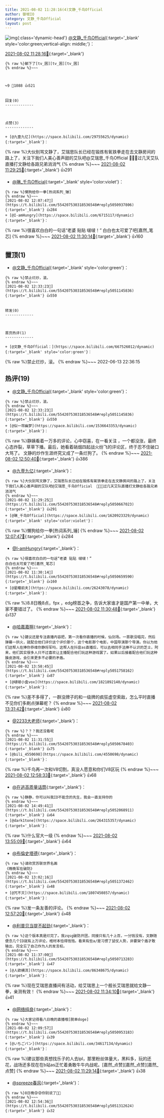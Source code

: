 ```yaml
---
title: 2021-08-02 11:28:16(4)文静_千鸟Official
author: 御坂IO
category: 文静_千鸟Official
layout: post
---
```


![img](/images/ac7482ed1b9a7f203dc68c0c4a77c488a27b108a.jpg){:class='dynamic-head'}
[@文静_千鸟Official](https://space.bilibili.com/667526012/dynamic){:target='_blank' style='color:green;vertical-align: middle;'}：

[2021-08-02 11:28:16🔗](https://t.bilibili.com/554207530318536548){:target='_blank'}

~~~
{% raw %}躺下了[tv_困][tv_困][tv_困]
{% endraw %}~~~



↪️9 💬1088 👍521


回复(0)
-------------



点赞(3)
-------------

+ [@九壹九亿](https://space.bilibili.com/29755625/dynamic){:target='_blank'}：
~~~
{% raw %}大伙别骂文静了，艾瑞思队长已经在锻炼有氧铁拳走在去文静房间的路上了，关注下我们人美心善声甜的艾队吧@艾瑞思_千鸟Official  🥰🥰🥰过几天艾队直播打文静给各路兄弟消消气
{% endraw %}~~~
[2021-08-02 11:29:25🔗](https://t.bilibili.com/554207530318536548#reply5050667023){:target='_blank'} 👍291
+ [@琳_千鸟Official](https://space.bilibili.com/1620923329/dynamic){:target='_blank' style='color:violet'}：
~~~
{% raw %}懒狗给你一拳[热词系列_锤]
{% endraw %}~~~
[2021-08-02 12:07:47🔗](https://t.bilibili.com/554207530318536548#reply5050937806){:target='_blank'} 👍284
+ [@I-amHungry](https://space.bilibili.com/6715117/dynamic){:target='_blank'}：
~~~
{% raw %}很喜欢白白的一句话“老婆 贴贴 啵啵！” 
白白也太可爱了吧[嘉然_笔芯]
{% endraw %}~~~
[2021-08-02 11:30:14🔗](https://t.bilibili.com/554207530318536548#reply5050659590){:target='_blank'} 👍160


置顶(1)
-------------

+ [@文静_千鸟Official](https://space.bilibili.com/667526012/dynamic){:target='_blank' style='color:green'}：
~~~
{% raw %}禁止烂炒，滚。
{% endraw %}~~~
[2021-08-02 12:33:23🔗](https://t.bilibili.com/554207530318536548#reply5051145836){:target='_blank'} 👍550


转发(0)
-------------



首页热评(1)
-------------

+ [@文静_千鸟Official：](https://space.bilibili.com/667526012/dynamic){:target='_blank' style='color:green'}：
~~~
{% raw %}禁止烂炒，滚。
{% endraw %}~~~
2022-06-13 22:36:15


热评(19)
-------------

+ [@文静_千鸟Official](https://space.bilibili.com/667526012/dynamic){:target='_blank' style='color:green'}：
~~~
{% raw %}禁止烂炒，滚。
{% endraw %}~~~
[2021-08-02 12:33:23🔗](https://t.bilibili.com/554207530318536548#reply5051145836){:target='_blank'} 👍550
+ [@似一帘幽梦](https://space.bilibili.com/1536643353/dynamic){:target='_blank'}：
~~~
{% raw %}静姨看着一万多的评论，心中窃喜，在一看关注 ，一个都没涨，最终心态炸裂，草草下播。最后，她看着硝烟四起战火纷飞的评论区，终于忍不住破口大骂了。
文静的炒作生涯终究又成了一条烂狗了。
{% endraw %}~~~
[2021-08-02 12:50:40🔗](https://t.bilibili.com/554207530318536548#reply5051282476){:target='_blank'} 👍386
+ [@九壹九亿](https://space.bilibili.com/29755625/dynamic){:target='_blank'}：
~~~
{% raw %}大伙别骂文静了，艾瑞思队长已经在锻炼有氧铁拳走在去文静房间的路上了，关注下我们人美心善声甜的艾队吧@艾瑞思_千鸟Official  🥰🥰🥰过几天艾队直播打文静给各路兄弟消消气
{% endraw %}~~~
[2021-08-02 11:29:25🔗](https://t.bilibili.com/554207530318536548#reply5050667023){:target='_blank'} 👍291
+ [@琳_千鸟Official](https://space.bilibili.com/1620923329/dynamic){:target='_blank' style='color:violet'}：
~~~
{% raw %}懒狗给你一拳[热词系列_锤]
{% endraw %}~~~
[2021-08-02 12:07:47🔗](https://t.bilibili.com/554207530318536548#reply5050937806){:target='_blank'} 👍284
+ [@I-amHungry](https://space.bilibili.com/6715117/dynamic){:target='_blank'}：
~~~
{% raw %}很喜欢白白的一句话“老婆 贴贴 啵啵！” 
白白也太可爱了吧[嘉然_笔芯]
{% endraw %}~~~
[2021-08-02 11:30:14🔗](https://t.bilibili.com/554207530318536548#reply5050659590){:target='_blank'} 👍160
+ [@星瞳前夫](https://space.bilibili.com/26243078/dynamic){:target='_blank'}：
~~~
{% raw %}8.8日晚8点，fpx ，edg榜首之争，告诉大家谁才是国产第一中单，大家不要错过了。
{% endraw %}~~~
[2021-08-02 11:30:48🔗](https://t.bilibili.com/554207530318536548#reply5050670861){:target='_blank'} 👍137
+ [@哈嘉嘉啊](https://space.bilibili.com/702077598/dynamic){:target='_blank'}：
~~~
{% raw %}建议还是专注直播内容把，第一次看你直播的时候，仙剑场。一首歌没唱完，然后弹幕一拱火，就配合他们评价这个评价那个，这个电影那个电影，中国导演那个导演。你以为他们这帮人在捧你恭维你静将军吗，这帮人在抖音as直播后，可以去相同手法捧不认识的芝士，阿来，他们其实很多人只不过喜欢让主播配合他们玩这种游戏罢了。如果以后接着配合他们玩这种臊皮游戏，会引来更多不必要的矛盾。
{% endraw %}~~~
[2021-08-02 13:58:45🔗](https://t.bilibili.com/554207530318536548#reply5051758162){:target='_blank'} 👍87
+ [@啵啵小盒vox](https://space.bilibili.com/1821892140/dynamic){:target='_blank'}：
~~~
{% raw %}差不多得了，一群没牌子的和一级牌的疯狂虚空索敌，怎么平时直播不见你们多刷点弹幕呢？
{% endraw %}~~~
[2021-08-02 13:31:42🔗](https://t.bilibili.com/554207530318536548#reply5051582874){:target='_blank'} 👍80
+ [@2233大老师](https://space.bilibili.com/91465039/dynamic){:target='_blank'}：
~~~
{% raw %}？？？我还没看呢
{% endraw %}~~~
[2021-08-02 11:31:55🔗](https://t.bilibili.com/554207530318536548#reply5050678403){:target='_blank'} 👍75
+ [@bili_4550698](https://space.bilibili.com/4550698/dynamic){:target='_blank'}：
~~~
{% raw %}千鸟再一次和V8切割，真没人愿意和你们V8区玩
{% endraw %}~~~
[2021-08-02 12:58:33🔗](https://t.bilibili.com/554207530318536548#reply5051342998){:target='_blank'} 👍68
+ [@在逃高质量话筒](https://space.bilibili.com/421161574/dynamic){:target='_blank'}：
~~~
{% raw %}静静，你可以叫我ID不能念的先生，我会一直支持你的
{% endraw %}~~~
[2021-08-02 14:49:41🔗](https://t.bilibili.com/554207530318536548#reply5052068911){:target='_blank'} 👍64
+ [@dark1tone](https://space.bilibili.com/264315357/dynamic){:target='_blank'}：
~~~
{% raw %}什么官大一级
{% endraw %}~~~
[2021-08-02 13:55:09🔗](https://t.bilibili.com/554207530318536548#reply5051734139){:target='_blank'} 👍64
+ [@布倫史塔德](https://space.bilibili.com/37014818/dynamic){:target='_blank'}：
~~~
{% raw %}请欣赏苏联世界名画
《晚晚军在破防》
{% endraw %}~~~
[2021-08-02 13:02:16🔗](https://t.bilibili.com/554207530318536548#reply5051372462){:target='_blank'} 👍48
+ [@咒不灭](https://space.bilibili.com/1807450857/dynamic){:target='_blank'}：
~~~
{% raw %}发一条友善的评论。
{% endraw %}~~~
[2021-08-02 12:57:20🔗](https://t.bilibili.com/554207530318536548#reply5051336858){:target='_blank'} 👍48
+ [@利普贝当提不起劲](https://space.bilibili.com/33041120/dynamic){:target='_blank'}：
~~~
{% raw %}这个版本真是烂完了。我zqsg破防开团，同接只有几十上百，一分钱没有，文静随便念几个ID就有上万评论，棺材本恰得饱饱。看来有些a/是习惯了鼠仗人势，非要架个盾才敢输出，完全忘了自己作为人的发言权。
{% endraw %}~~~
[2021-08-02 11:37:00🔗](https://t.bilibili.com/554207530318536548#reply5050713283){:target='_blank'} 👍47
+ [@人欲横流](https://space.bilibili.com/86348675/dynamic){:target='_blank'}：
~~~
{% raw %}现在艾瑞思直播间有活动，给艾瑞思上一个舰长艾瑞思就给文静一拳，亲测有效！
{% endraw %}~~~
[2021-08-02 11:34:10🔗](https://t.bilibili.com/554207530318536548#reply5050693562){:target='_blank'} 👍41
+ [@网络纯良](https://space.bilibili.com/291566133/dynamic){:target='_blank'}：
~~~
{% raw %}大家记得看八日晚的直播哦[脱单doge]
{% endraw %}~~~
[2021-08-02 12:09:57🔗](https://t.bilibili.com/554207530318536548#reply5050953183){:target='_blank'} 👍39
+ [@いちごパン](https://space.bilibili.com/34617134/dynamic){:target='_blank'}：
~~~
{% raw %}建议那些真想找乐子的人去lpl，那里粉丝体量大，黑料多，玩的还花，战场还多现在在b站as正忙着勇敢牛牛内战呢。[嘉然_点赞][嘉然_点赞][嘉然_点赞]
{% endraw %}~~~
[2021-08-02 11:29:14🔗](https://t.bilibili.com/554207530318536548#reply5050662068){:target='_blank'} 👍38
+ [@spreeze春风](https://space.bilibili.com/169398607/dynamic){:target='_blank'}：
~~~
{% raw %}8日晚😰😰你别说了🏃🏃
{% endraw %}~~~
[2021-08-02 12:54:36🔗](https://t.bilibili.com/554207530318536548#reply5051312624){:target='_blank'} 👍32


